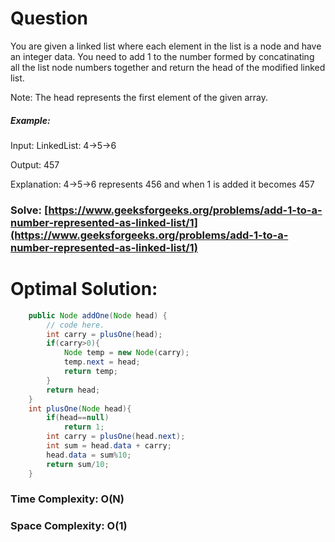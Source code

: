 # Question

You are given a linked list where each element in the list is a node and have an integer data. You need to add 1 to the number formed by concatinating all the list node numbers together and return the head of the modified linked list. 

Note: The head represents the first element of the given array.



##### Example:

Input: LinkedList: 4->5->6

Output: 457

Explanation: 4->5->6 represents 456 and when 1 is added it becomes 457


### Solve: [https://www.geeksforgeeks.org/problems/add-1-to-a-number-represented-as-linked-list/1](https://www.geeksforgeeks.org/problems/add-1-to-a-number-represented-as-linked-list/1)
   


# Optimal Solution:  


``` java
    public Node addOne(Node head) {
        // code here.
        int carry = plusOne(head); 
        if(carry>0){
            Node temp = new Node(carry);
            temp.next = head;
            return temp;
        }
        return head;
    }
    int plusOne(Node head){
        if(head==null)
            return 1;
        int carry = plusOne(head.next);
        int sum = head.data + carry;
        head.data = sum%10;
        return sum/10;
    }
```
### Time Complexity: O(N)
### Space Complexity: O(1)